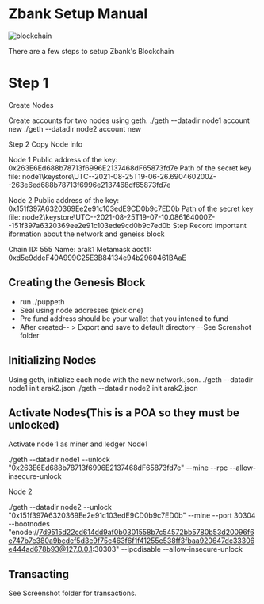 # Zbank Setup Manual

![blockchain](https://www.cyberbahnit.com/wp-content/uploads/2017/11/blockchain.jpg)



There are a few steps to setup Zbank's Blockchain
# Step 1
Create Nodes

Create accounts for two nodes using geth.
./geth --datadir node1 account new
./geth --datadir node2 account new

Step 2
Copy Node info

Node 1
Public address of the key:   0x263E6Ed688b78713f6996E2137468dF65873fd7e
Path of the secret key file: node1\keystore\UTC--2021-08-25T19-06-26.690460200Z--263e6ed688b78713f6996e2137468df65873fd7e

Node 2
Public address of the key:   0x151f397A6320369Ee2e91c103edE9CD0b9c7ED0b
Path of the secret key file: node2\keystore\UTC--2021-08-25T19-07-10.086164000Z--151f397a6320369ee2e91c103ede9cd0b9c7ed0b
Step 
Record important iformation about the network and geneiss block

Chain ID: 555
Name: arak1
Metamask acct1: 0xd5e9ddeF40A999C25E3B84134e94b2960461BAaE

## Creating the Genesis Block


- run ./puppeth
- Seal using node addresses  (pick one)
- Pre fund address should be your wallet that you intened to fund
- After created-- > Export and save to default directory
--See Screnshot folder

## Initializing Nodes

Using geth, initialize each node with the new network.json.
./geth --datadir node1 init arak2.json
./geth --datadir node2 init arak2.json


## Activate Nodes(This is a POA so they must be unlocked)
Activate node 1 as miner and ledger
Node1

./geth --datadir node1 --unlock "0x263E6Ed688b78713f6996E2137468dF65873fd7e" --mine --rpc --allow-insecure-unlock

Node 2

./geth --datadir node2 --unlock "0x151f397A6320369Ee2e91c103edE9CD0b9c7ED0b" --mine --port 30304 --bootnodes "enode://7d9515d22cd614dd9af0b0301558b7c54572bb5780b53d20096f6e747b7e380a9bcdef5d3e9f75c463f6f1f41255e538ff3fbaa920647dc33306e444ad678b93@127.0.0.1:30303"  --ipcdisable --allow-insecure-unlock

## Transacting
See Screenshot folder for transactions. 

